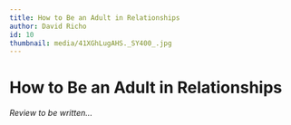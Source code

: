 ```yaml
---
title: How to Be an Adult in Relationships
author: David Richo
id: 10
thumbnail: media/41XGhLugAHS._SY400_.jpg
---
```

# How to Be an Adult in Relationships

*Review to be written...*
